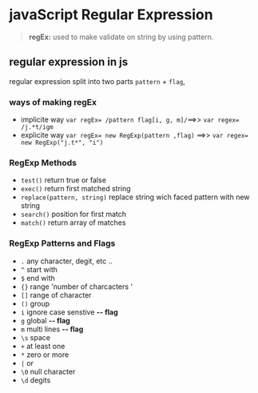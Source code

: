 # javaScript Regular Expression
>**regEx:** used to make validate on string by using pattern.

## regular expression in js 
regular expression split into two parts  `pattern` + `flag`, 
### ways of making **regEx** 
- implicite way `var regEx= /pattern flag[i, g, m]/`==>> `var regex= /j.*t/igm`
- explicite way `var regEx= new RegExp(pattern ,flag)` ==>> `var regex= new RegExp("j.t*", "i") `

### RegExp Methods 
- `test()` return true or false 
- `exec()` return first matched string
- `replace(pattern, string)` replace string wich faced pattern with new string 
-  `search()` position for first match
- `match()` return array of matches
### RegExp Patterns and Flags
- `.` any character, degit, etc ..
- `^` start with
- `$` end with
- `{}` range 'number of charcacters '
- `[]` range of character
- `()` group
- `i` ignore case senstive **-- flag**
- `g` global **-- flag**
- `m` multi lines **-- flag**
- `\s` space
- `+` at least one
- `*` zero or more
- `|` or
- `\0` null character
- `\d` degits